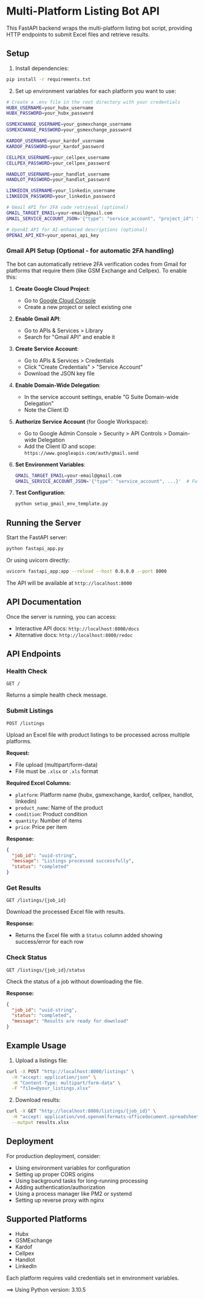 # Multi-Platform Listing Bot API

This FastAPI backend wraps the multi-platform listing bot script, providing HTTP endpoints to submit Excel files and retrieve results.

## Setup

1. Install dependencies:
```bash
pip install -r requirements.txt
```

2. Set up environment variables for each platform you want to use:
```bash
# Create a .env file in the root directory with your credentials
HUBX_USERNAME=your_hubx_username
HUBX_PASSWORD=your_hubx_password

GSMEXCHANGE_USERNAME=your_gsmexchange_username
GSMEXCHANGE_PASSWORD=your_gsmexchange_password

KARDOF_USERNAME=your_kardof_username
KARDOF_PASSWORD=your_kardof_password

CELLPEX_USERNAME=your_cellpex_username
CELLPEX_PASSWORD=your_cellpex_password

HANDLOT_USERNAME=your_handlot_username
HANDLOT_PASSWORD=your_handlot_password

LINKEDIN_USERNAME=your_linkedin_username
LINKEDIN_PASSWORD=your_linkedin_password

# Gmail API for 2FA code retrieval (optional)
GMAIL_TARGET_EMAIL=your-email@gmail.com
GMAIL_SERVICE_ACCOUNT_JSON='{"type": "service_account", "project_id": "...", ...}'

# OpenAI API for AI-enhanced descriptions (optional)
OPENAI_API_KEY=your_openai_api_key
```

### Gmail API Setup (Optional - for automatic 2FA handling)

The bot can automatically retrieve 2FA verification codes from Gmail for platforms that require them (like GSM Exchange and Cellpex). To enable this:

1. **Create Google Cloud Project**:
   - Go to [Google Cloud Console](https://console.cloud.google.com)
   - Create a new project or select existing one

2. **Enable Gmail API**:
   - Go to APIs & Services > Library
   - Search for "Gmail API" and enable it

3. **Create Service Account**:
   - Go to APIs & Services > Credentials
   - Click "Create Credentials" > "Service Account"
   - Download the JSON key file

4. **Enable Domain-Wide Delegation**:
   - In the service account settings, enable "G Suite Domain-wide Delegation"
   - Note the Client ID

5. **Authorize Service Account** (for Google Workspace):
   - Go to Google Admin Console > Security > API Controls > Domain-wide Delegation
   - Add the Client ID and scope: `https://www.googleapis.com/auth/gmail.send`

6. **Set Environment Variables**:
   ```bash
   GMAIL_TARGET_EMAIL=your-email@gmail.com
   GMAIL_SERVICE_ACCOUNT_JSON='{"type": "service_account", ...}'  # Full JSON content
   ```

7. **Test Configuration**:
   ```bash
   python setup_gmail_env_template.py
   ```

## Running the Server

Start the FastAPI server:
```bash
python fastapi_app.py
```

Or using uvicorn directly:
```bash
uvicorn fastapi_app:app --reload --host 0.0.0.0 --port 8000
```

The API will be available at `http://localhost:8000`

## API Documentation

Once the server is running, you can access:
- Interactive API docs: `http://localhost:8000/docs`
- Alternative docs: `http://localhost:8000/redoc`

## API Endpoints

### Health Check
```
GET /
```
Returns a simple health check message.

### Submit Listings
```
POST /listings
```
Upload an Excel file with product listings to be processed across multiple platforms.

**Request:**
- File upload (multipart/form-data)
- File must be `.xlsx` or `.xls` format

**Required Excel Columns:**
- `platform`: Platform name (hubx, gsmexchange, kardof, cellpex, handlot, linkedin)
- `product_name`: Name of the product
- `condition`: Product condition
- `quantity`: Number of items
- `price`: Price per item

**Response:**
```json
{
  "job_id": "uuid-string",
  "message": "Listings processed successfully",
  "status": "completed"
}
```

### Get Results
```
GET /listings/{job_id}
```
Download the processed Excel file with results.

**Response:**
- Returns the Excel file with a `Status` column added showing success/error for each row

### Check Status
```
GET /listings/{job_id}/status
```
Check the status of a job without downloading the file.

**Response:**
```json
{
  "job_id": "uuid-string",
  "status": "completed",
  "message": "Results are ready for download"
}
```

## Example Usage

1. Upload a listings file:
```bash
curl -X POST "http://localhost:8000/listings" \
  -H "accept: application/json" \
  -H "Content-Type: multipart/form-data" \
  -F "file=@your_listings.xlsx"
```

2. Download results:
```bash
curl -X GET "http://localhost:8000/listings/{job_id}" \
  -H "accept: application/vnd.openxmlformats-officedocument.spreadsheetml.sheet" \
  --output results.xlsx
```

## Deployment

For production deployment, consider:
- Using environment variables for configuration
- Setting up proper CORS origins
- Using background tasks for long-running processing
- Adding authentication/authorization
- Using a process manager like PM2 or systemd
- Setting up reverse proxy with nginx

## Supported Platforms

- Hubx
- GSMExchange  
- Kardof
- Cellpex
- Handlot
- LinkedIn

Each platform requires valid credentials set in environment variables. 

==> Using Python version: 3.10.5